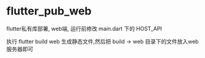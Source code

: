 # flutter_pub_web

flutter私有库部署, web端, 运行前修改 main.dart 下的 HOST_API

执行 flutter build web 生成静态文件,然后把 build -> web 目录下的文件放入web服务器即可
